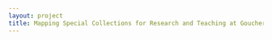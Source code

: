 ```yaml
--- 
layout: project 
title: Mapping Special Collections for Research and Teaching at Goucher College
---
```



